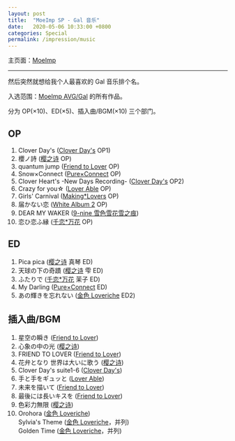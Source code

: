 ```yaml
---
layout: post
title:  "MoeImp SP - Gal 音乐"
date:   2020-05-06 10:33:00 +0800
categories: Special
permalink: /impression/music
---
```


主页面：[MoeImp](http://yoro.xyz/impression)

---

然后突然就想给我个人最喜欢的 Gal 音乐排个名。

入选范围：[MoeImp AVG/Gal](http://yoro.xyz/impression/avg) 的所有作品。

分为 OP(×10)、ED(×5)、插入曲/BGM(×10) 三个部门。

## OP

1. Clover Day's ([Clover Day's](./cd) OP1)
2. 櫻ノ詩 ([樱之诗](./sakuuta) OP)
3. quantum jump ([Friend to Lover](./ftl) OP)
4. Snow×Connect ([Pure×Connect](./pxc) OP)
5. Clover Heart's -New Days Recording- ([Clover Day's](./cd) OP2)
6. Crazy for you☆ ([Lover Able](./la) OP)
7. Girls' Carnival ([Making*Lovers](./ml) OP)
8. 届かない恋 ([White Album 2](./wa2) OP)
9. DEAR MY WAKER ([9-nine 雪色雪花雪之痕](./9nine#雪色雪花雪之痕))
10. 恋ひ恋ふ縁 ([千恋\*万花](./srbk) OP)

## ED

1. Pica pica ([樱之诗](./sakuuta) 真琴 ED)
2. 天球の下の奇蹟 ([樱之诗](./sakuuta) 雫 ED)
3. ふたりで ([千恋\*万花](./srbk) 茉子 ED)
4. My Darling ([Pure×Connect](./pxc) ED)
5. あの輝きを忘れない ([金色 Loveriche](./kl) ED2)

## 插入曲/BGM

1. 星空の瞬き ([Friend to Lover](./ftl))
2. 心象の中の光 ([樱之诗](./sakuuta))
3. FRIEND TO LOVER ([Friend to Lover](./ftl))
4. 花弁となり 世界は大いに歌う ([樱之诗](./sakuuta))
5. Clover Day's suite1-6 ([Clover Day's](./cd))
6. 手と手をギュッと ([Lover Able](./la))
7. 未来を描いて ([Friend to Lover](./ftl))
8. 最後には長いキスを ([Friend to Lover](./ftl))
9. 色彩力無限 ([樱之诗](./sakuuta))
10. Orohora ([金色 Loveriche](./kl))  
Sylvia's Theme ([金色 Loveriche](./kl)，并列)  
Golden Time ([金色 Loveriche](./kl)，并列)


